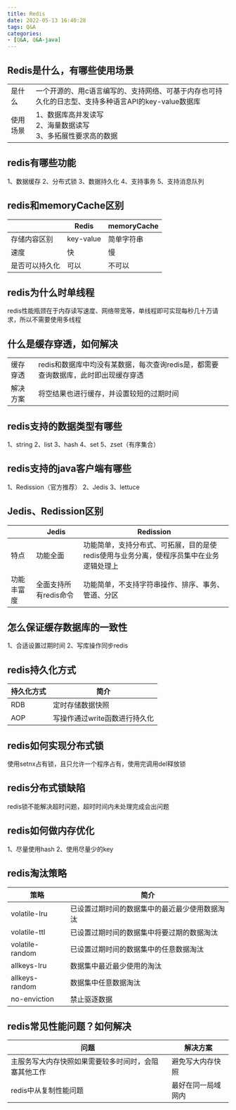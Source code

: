 ```yaml
---
title: Redis
date: 2022-05-13 16:40:28
tags: Q&A
categories:
- [Q&A, Q&A-java]
---
```


## Redis是什么，有哪些使用场景
|||
|---|---|
|是什么|一个开源的、用c语言编写的、支持网络、可基于内存也可持久化的日志型、支持多种语言API的key-value数据库|
|使用场景|1、数据库高并发读写<br/>2、海量数据读写<br/>3、多拓展性要求高的数据|

## redis有哪些功能
1、数据缓存
2、分布式锁
3、数据持久化
4、支持事务
5、支持消息队列

## redis和memoryCache区别
||Redis|memoryCache|
|---|---|---|
|存储内容区别|key-value|简单字符串|
|速度|快|慢|
|是否可以持久化|可以|不可以|

## redis为什么时单线程
redis性能瓶颈在于内存读写速度、网络带宽等，单线程即可实现每秒几十万请求，所以不需要使用多线程

## 什么是缓存穿透，如何解决
|||
|---|---|
|缓存穿透|redis和数据库中均没有某数据，每次查询redis是，都需要查询数据库，此时即出现缓存穿透|
|解决方案|将空结果也进行缓存，并设置较短的过期时间|

## redis支持的数据类型有哪些
1、string
2、list
3、hash
4、set
5、zset（有序集合）

## redis支持的java客户端有哪些
1、Redission（官方推荐）
2、Jedis
3、lettuce

## Jedis、Redission区别
||Jedis|Redission|
|---|---|---|
|特点|功能全面|功能简单，支持分布式、可拓展，目的是使redis使用与业务分离，使程序员集中在业务逻辑处理上|
|功能丰富度|全面支持所有redis命令|功能简单，不支持字符串操作、排序、事务、管道、分区|

## 怎么保证缓存数据库的一致性
1、合适设置过期时间
2、写库操作同步redis

## redis持久化方式
|持久化方式|简介|
|---|---|
|RDB|定时存储数据快照|
|AOP|写操作通过write函数进行持久化|

## redis如何实现分布式锁
使用setnx占有锁，且只允许一个程序占有，使用完调用del释放锁

## redis分布式锁缺陷
redis锁不能解决超时问题，超时时间内未处理完成会出问题

## redis如何做内存优化
1、尽量使用hash
2、使用尽量少的key

## redis淘汰策略
|策略|简介|
|---|---|
|volatile-lru|已设置过期时间的数据集中的最近最少使用数据淘汰|
|volatile-ttl|已设置过期时间的数据集中将要过期的数据淘汰|
|volatile-random|已设置过期时间的数据集中的任意数据淘汰|
|allkeys-lru|数据集中最近最少使用的淘汰|
|allkeys-random|数据集中任意数据淘汰|
|no-enviction|禁止驱逐数据|

## redis常见性能问题？如何解决
|问题|解决方案|
|---|---|
|主服务写大内存快照如果需要较多时间时，会阻塞其他工作|避免写大内存快照|
|redis中从复制性能问题|最好在同一局域网内|
